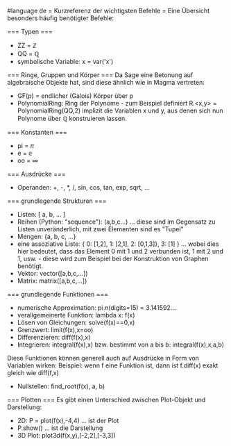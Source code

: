 #language de
= Kurzreferenz der wichtigsten Befehle =
Eine Übersicht besonders häufig benötigter Befehle:

=== Typen ===

 * ZZ = $\mathbb{Z}$
 * QQ = $\mathbb{Q}$
 * symbolische Variable: x = var('x')

=== Ringe, Gruppen und Körper ===
Da Sage eine Betonung auf algebraische Objekte hat, sind diese ähnlich wie in Magma vertreten:

 * GF(p) = endlicher (Galois) Körper über p
 * PolynomialRing: Ring der Polynome - zum Beispiel definiert R.<x,y> = PolynomialRing(QQ,2) implizit die Variablen x und y, aus denen sich nun Polynome über $\mathbb{Q}$ konstruieren lassen.

=== Konstanten ===
 
 * pi = $\pi$
 * e = $\mathbb{e}$
 * oo = $\infty$

=== Ausdrücke ===

 * Operanden: +, -,
 *, /, sin, cos, tan, exp, sqrt, ...

=== grundlegende Strukturen ===

 * Listen: [ a, b, ... ]
 * Reihen (Python: "sequence"): (a,b,c...) ... diese sind im Gegensatz zu Listen unveränderlich, mit zwei Elementen sind es "Tupel"
 * Mengen: {a, b, c, ...}
 * eine assoziative Liste: { 0: [1,2], 1: [2,1], 2: [0,1,3]}, 3: [1] } ... wobei dies hier bedeutet, dass das Element 0 mit 1 und 2 verbunden ist, 1 mit 2 und 1, usw. - diese wird zum Beispiel bei der Konstruktion von Graphen benötigt.
 * Vektor: vector([a,b,c,...])
 * Matrix: matrix([a,b,c,...])

=== grundlegende Funktionen ===

 * numerische Approximation: pi.n(digits=15) = 3.141592...
 * verallgemeinerte Funktion: lambda x: f(x)
 * Lösen von Gleichungen: solve(f(x)==0,x)
 * Grenzwert: limit(f(x),x=oo)
 * Differenzieren: diff(f(x),x)
 * Integrieren: integral(f(x),x) bzw. bestimmt von a bis b: integral(f(x),x,a,b)

Diese Funktionen können generell auch auf Ausdrücke in Form von Variablen wirken:
Beispiel: wenn f eine Funktion ist, dann ist f.diff(x) exakt gleich wie diff(f,x)

 * Nullstellen: find_root(f(x), a, b)

=== Plotten ===
Es gibt einen Unterschied zwischen Plot-Objekt und Darstellung:

 * 2D: P = plot(f(x),-4,4) ... ist der Plot
 * P.show() ... ist die Darstellung
 * 3D Plot: plot3d(f(x,y),[-2,2],[-3,3])


 
